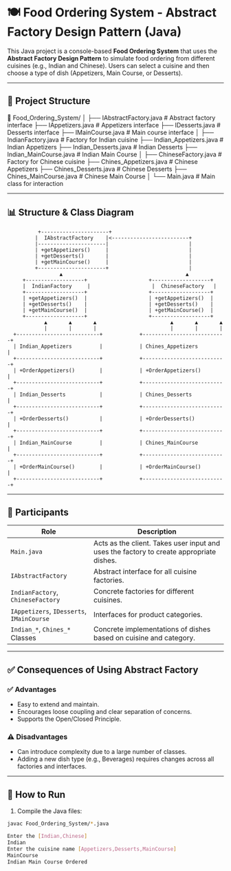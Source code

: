 # 🍽️ Food Ordering System - Abstract Factory Design Pattern (Java)

This Java project is a console-based **Food Ordering System** that uses the **Abstract Factory Design Pattern** to simulate food ordering from different cuisines (e.g., Indian and Chinese). Users can select a cuisine and then choose a type of dish (Appetizers, Main Course, or Desserts).

---

## 📁 Project Structure

📁 Food_Ordering_System/
│
├── IAbstractFactory.java          # Abstract factory interface
├── IAppetizers.java               # Appetizers interface
├── IDesserts.java                 # Desserts interface
├── IMainCourse.java               # Main course interface
│
├── IndianFactory.java             # Factory for Indian cuisine
├── Indian_Appetizers.java         # Indian Appetizers
├── Indian_Desserts.java           # Indian Desserts
├── Indian_MainCourse.java         # Indian Main Course
│
├── ChineseFactory.java            # Factory for Chinese cuisine
├── Chines_Appetizers.java         # Chinese Appetizers
├── Chines_Desserts.java           # Chinese Desserts
├── Chines_MainCourse.java         # Chinese Main Course
│
└── Main.java                      # Main class for interaction

---

## 📊 Structure & Class Diagram

              +----------------------+
             |  IAbstractFactory    |<-------------------------+
             |----------------------|                          |
             | +getAppetizers()     |                          |
             | +getDesserts()       |                          |
             | +getMainCourse()     |                          |
             +----------------------+                          |
                     ▲                                        ▲
         +-------------------+                    +-------------------+
         |  IndianFactory     |                    |  ChineseFactory   |
         +-------------------+                    +-------------------+
         | +getAppetizers()  |                    | +getAppetizers()  |
         | +getDesserts()    |                    | +getDesserts()    |
         | +getMainCourse()  |                    | +getMainCourse()  |
         +-------------------+                    +-------------------+
                ▲       ▲       ▲                        ▲       ▲       ▲
                |       |       |                        |       |       |
      +---------------------------+            +---------------------------+
      | Indian_Appetizers         |            | Chines_Appetizers         |
      +---------------------------+            +---------------------------+
      | +OrderAppetizers()        |            | +OrderAppetizers()        |
      +---------------------------+            +---------------------------+
      | Indian_Desserts           |            | Chines_Desserts           |
      +---------------------------+            +---------------------------+
      | +OrderDesserts()          |            | +OrderDesserts()          |
      +---------------------------+            +---------------------------+
      | Indian_MainCourse         |            | Chines_MainCourse         |
      +---------------------------+            +---------------------------+
      | +OrderMainCourse()        |            | +OrderMainCourse()        |
      +---------------------------+            +---------------------------+

---

## 👥 Participants

| Role                    | Description |
|-------------------------|-------------|
| `Main.java`             | Acts as the client. Takes user input and uses the factory to create appropriate dishes. |
| `IAbstractFactory`      | Abstract interface for all cuisine factories. |
| `IndianFactory`, `ChineseFactory` | Concrete factories for different cuisines. |
| `IAppetizers`, `IDesserts`, `IMainCourse` | Interfaces for product categories. |
| `Indian_*`, `Chines_*` Classes    | Concrete implementations of dishes based on cuisine and category. |

---

## ✅ Consequences of Using Abstract Factory

### ✅ Advantages
- Easy to extend and maintain.
- Encourages loose coupling and clear separation of concerns.
- Supports the Open/Closed Principle.

### ⚠️ Disadvantages
- Can introduce complexity due to a large number of classes.
- Adding a new dish type (e.g., Beverages) requires changes across all factories and interfaces.

---

## 🧪 How to Run

1. Compile the Java files:

```bash
javac Food_Ordering_System/*.java

Enter the [Indian,Chinese]
Indian
Enter the cuisine name [Appetizers,Desserts,MainCourse]
MainCourse
Indian Main Course Ordered
